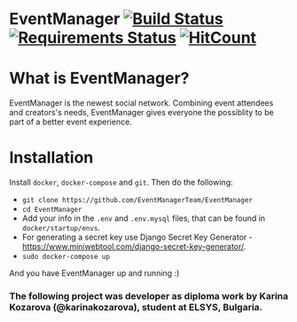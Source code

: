 # EventManager [![Build Status](https://travis-ci.org/EventManagerTeam/EventManager.svg?branch=master)](https://travis-ci.org/EventManagerTeam/EventManager) [![Requirements Status](https://requires.io/github/EventManagerTeam/EventManager/requirements.svg?branch=master)](https://requires.io/github/EventManagerTeam/EventManager/requirements/?branch=master) [![HitCount](http://hits.dwyl.io/EventManagerTeam/EventManager.svg)](http://hits.dwyl.io/EventManagerTeam/EventManager)

# What is EventManager?
EventManager is the newest social network. Combining event attendees and creators's needs, EventManager gives everyone the possiblity to be part of a better event experience. 

# Installation
Install `docker`, `docker-compose` and `git`.
Then do the following:

* `git clone https://github.com/EventManagerTeam/EventManager`
* `cd EventManager`
* Add your info in the `.env` and `.env.mysql` files, that can be found in `docker/startup/envs`.
* For generating a secret key use Django Secret Key Generator - https://www.miniwebtool.com/django-secret-key-generator/.  
* `sudo docker-compose up`

And you have EventManager up and running :)

### The following project was developer as diploma work by Karina Kozarova (@karinakozarova), student at ELSYS, Bulgaria.
